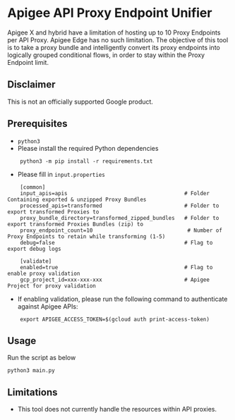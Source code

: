 # Apigee API Proxy Endpoint Unifier

Apigee X and hybrid have a limitation of hosting up to 10 Proxy Endpoints per API Proxy. Apigee Edge has no such limitation.
The objective of this tool is to take a proxy bundle and intelligently convert its proxy endpoints into logically
grouped conditional flows, in order to stay within the Proxy Endpoint limit.

## Disclaimer
This is not an officially supported Google product.

## Prerequisites
* `python3`
* Please install the required Python dependencies
```
    python3 -m pip install -r requirements.txt
```
* Please fill in `input.properties`
```
    [common]
    input_apis=apis                                     # Folder Containing exported & unzipped Proxy Bundles
    processed_apis=transformed                          # Folder to export transformed Proxies to 
    proxy_bundle_directory=transformed_zipped_bundles   # Folder to export transformed Proxies Bundles (zip) to 
    proxy_endpoint_count=10                              # Number of Proxy Endpoints to retain while transforming (1-5)
    debug=false                                         # Flag to export debug logs

    [validate]
    enabled=true                                        # Flag to enable proxy validation
    gcp_project_id=xxx-xxx-xxx                          # Apigee Project for proxy validation
```

* If enabling validation, please run the following command to authenticate against Apigee APIs:

```
    export APIGEE_ACCESS_TOKEN=$(gcloud auth print-access-token)
```


## Usage
Run the script as below
```
python3 main.py
```

## Limitations
* This tool does not currently handle the resources within API proxies.
